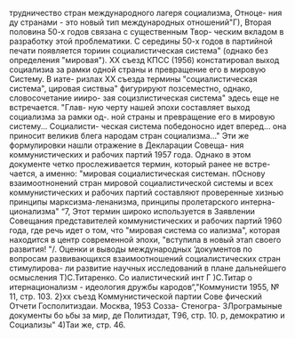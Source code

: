 трудничество стран международного лагеря социализма, Отноце-
ния ду странами - это новый тип международных отношений"Г),
Вторая половина 50-х годов связана с существенным Твор-
ческим вкладом в разработку этой проблематики. С середины 50-х
годов в партийной печати появляется ториин социалистическая
система" (однако без определения "мировая").
ХХ съезд КПСС (1956) констатировал выход социализиа за
рамки одной страны и превращение его в мировую Систему. В иате-
ризлах ХХ съезда термины "социалистическая система", цировая
систвыа" фигурируют позсеместно, однако, словосочетание иииро-
зая социзлистическая система" эдесь еще не встречается. "Глав-
ную черту нашей эпохи составляет выход социализма за рамки од-.
ной страны и превращение его в мировую систему... Социалисти-
ческая система победоносно идет вперед... она приносит великив
блега народам стран социализма..."
Эти же формулировки нашли отражение в Декларации Совеща-
ния коммунистических и рабочих партий 1957 года. Однако в этом
документе четко прослеживается термин, который ранее не встре-
чается, а именно: "мировая социалистическая системан. пОснову
взаимоотнонений стран мировой социалистической системы и всех
коммунистических и рабочих партий составляют проверенные хизнью
принципы марксизма-ленанизма, принципы пролетарского интерна-
ционализма" “7,
Этот термин широко используется в Заявлении Совещания
представителей коммунистических и рабочих партий 1960 года, где
речь идет о том, что "мировая система со иализма", которая
находится в центр современной эпохи, "вступила в новый этап
своего развития! "/.
Оценки и выводы международных ‘документов по вопросам
развивающихся взаимоотношений социалистических стран стимулирова-
ли развитие научных исследований в плане дальнейшего осмысления
Т)С.Титаренко. Со иалистический инт Г
)С.Титар о итернационализм - идеология
дружбы кародов“,"Коммунисти 1955, № 11, стр. 103.
2}хх съезд Коммунистической партии Сове
фический Отчети Госполитиздаи. Москва, 1953 Созза- Стеногра-
3Лрограмыные документы бо ьбы за мир, де
Политиздат, Т96, стр. 10. р, демократию и Социализы"
4)Таи же, стр. 46.
